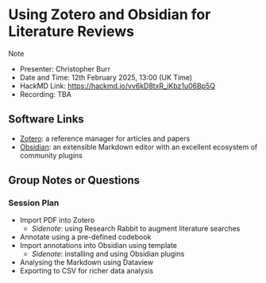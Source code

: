# Using Zotero and Obsidian for Literature Reviews

> [!NOTE]
> - Presenter: Christopher Burr
> - Date and Time: 12th February 2025, 13:00 (UK Time)
> - HackMD Link: https://hackmd.io/vv6kD8txR_iKbz1u06Bp5Q
> - Recording: TBA

## Software Links

- [Zotero](https://www.zotero.org/): a reference manager for articles and papers
- [Obsidian](https://obsidian.md/): an extensible Markdown editor with an excellent ecosystem of community plugins

## Group Notes or Questions

<!-- Please use this section for taking notes or questions -->

### Session Plan

- Import PDF into Zotero
  - *Sidenote*: using Research Rabbit to augment literature searches
- Annotate using a pre-defined codebook
- Import annotations into Obsidian using template
  - *Sidenote*: installing and using Obsidian plugins
- Analysing the Markdown using Dataview
- Exporting to CSV for richer data analysis